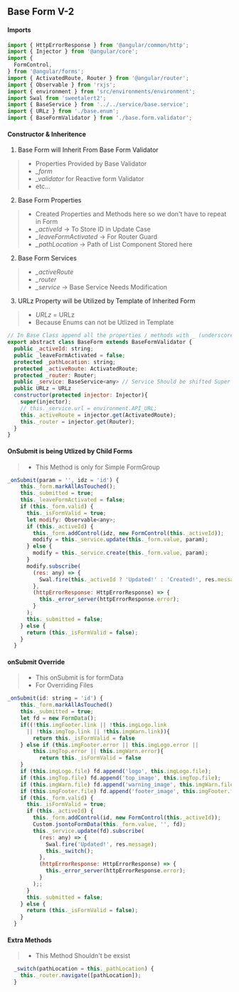 ## Base Form V-2
#### Imports
```typescript
import { HttpErrorResponse } from '@angular/common/http';
import { Injector } from '@angular/core';
import {
  FormControl,
} from '@angular/forms';
import { ActivatedRoute, Router } from '@angular/router';
import { Observable } from 'rxjs';
import { environment } from 'src/environments/environment';
import Swal from 'sweetalert2';
import { BaseService } from '../../service/base.service';
import { URLz } from './base.enum';
import { BaseFormValidator } from './base.form.validator';
```
#### Constructor & Inheritence
1. Base Form will Inherit From Base Form Validator
> * Properties Provided by Base Validator
> * *_form*
> * *_validator* for Reactive form Validator 
> * etc...
2. Base Form Properties
> * Created Properties and Methods here so we don't have to repeat in Form
> * *_activeId* -> To Store ID in Update Case
> * *_leaveFormActivated* -> For Router Guard
> * *_pathLocation* -> Path of List Component Stored here
2. Base Form Services
> * *_activeRoute*
> * *_router* 
> * *_service* -> Base Service Needs Modification
3. URLz Property will be Utilized by Template of Inherited Form
> * *URLz* = URLz
> * Because Enums can not be Utlized in Template
```javascript
// In Base Class append all the properties / methods with _ (underscore)
export abstract class BaseForm extends BaseFormValidator {
  public _activeId: string;
  public _leaveFormActivated = false;
  protected _pathLocation: string;
  protected _activeRoute: ActivatedRoute;
  protected _router: Router;
  public _service: BaseService<any> // Service Should be shifted Super Form
  public URLz = URLz
  constructor(protected injector: Injector){
    super(injector);
    // this._service.url = environment.API_URL;
    this._activeRoute = injector.get(ActivatedRoute);
    this._router = injector.get(Router);
  }
}
```
#### OnSubmit is being Utlized by Child Forms
> * This Method is only for Simple FormGroup
```javascript
_onSubmit(param = '', idz = 'id') {
    this._form.markAllAsTouched();
    this._submitted = true;
    this._leaveFormActivated = false;
    if (this._form.valid) {
      this._isFormValid = true;
      let modify: Observable<any>;
      if (this._activeId) {
        this._form.addControl(idz, new FormControl(this._activeId));
        modify = this._service.update(this._form.value, param);
      } else {
        modify = this._service.create(this._form.value, param);
      }
      modify.subscribe(
        (res: any) => {
          Swal.fire(this._activeId ? 'Updated!' : 'Created!', res.message)
        },
        (httpErrorResponse: HttpErrorResponse) => {
          this._error_server(httpErrorResponse.error);
        }
      );
      this._submitted = false;
    } else {
      return (this._isFormValid = false);
    }
  }
```
#### onSubmit Override
> * This onSubmit is for formData
> * For Overriding Files
```javascript
_onSubmit(id: string = 'id') {
    this._form.markAllAsTouched()
    this._submitted = true;
    let fd = new FormData();
    if((!this.imgFooter.link || !this.imgLogo.link
      || !this.imgTop.link || !this.imgWarn.link)){
        return this._isFormValid = false
    } else if (this.imgFooter.error || this.imgLogo.error ||
        this.imgTop.error || this.imgWarn.error){
          return this._isFormValid = false
    }
    if (this.imgLogo.file) fd.append('logo', this.imgLogo.file);
    if (this.imgTop.file) fd.append('top_image', this.imgTop.file);
    if (this.imgWarn.file) fd.append('warning_image', this.imgWarn.file);
    if (this.imgFooter.file) fd.append('footer_image', this.imgFooter.file);
    if (this._form.valid) {
      this._isFormValid = true;
      if (this._activeId) {
        this._form.addControl(id, new FormControl(this._activeId));
        Custom.jsontoFormData(this._form.value, '', fd);
        this._service.update(fd).subscribe(
          (res: any) => {
            Swal.fire('Updated!', res.message);
            this._switch();
          },
          (httpErrorResponse: HttpErrorResponse) => {
            this._error_server(httpErrorResponse.error);
          }
        );;
      }
      this._submitted = false;
    } else {
      return (this._isFormValid = false);
    }
  }
```
#### Extra Methods
> * This Method Shouldn't be exsist
```javascript
  _switch(pathLocation = this._pathLocation) {
    this._router.navigate([pathLocation]);
  }
```